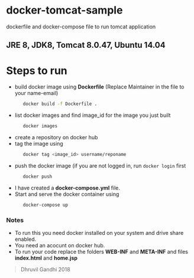 # docker-tomcat-sample
dockerfile and docker-compose file to run tomcat application

## JRE 8, JDK8, Tomcat 8.0.47, Ubuntu 14.04

# Steps to run

  - build docker image using **Dockerfile** (Replace Maintainer in the file to your name-email)
    ```sh
       docker build -f Dockerfile .
    ```
  - list docker images and find image_id for the image you just built
    ```sh
       docker images
    ```
  - create a repository on docker hub
  - tag the image using
    ```sh
       docker tag <image_id> username/reponame
    ```
  - push the docker image (if you are not logged in, run ```docker login``` first
    ```sh
       docker push
    ```
  - I have created a **docker-compose.yml** file.
  - Start and serve the docker container using
    ```sh
       docker-compose up
    ```



### Notes
 - To run this you need docker installed on your system and drive share enabled.
 - You need an acocunt on docker hub.
 - To run your code replace the folders **WEB-INF** and **META-INF** and files **index.html** and **home.jsp**


 > Dhruvil Gandhi
 > 2018
